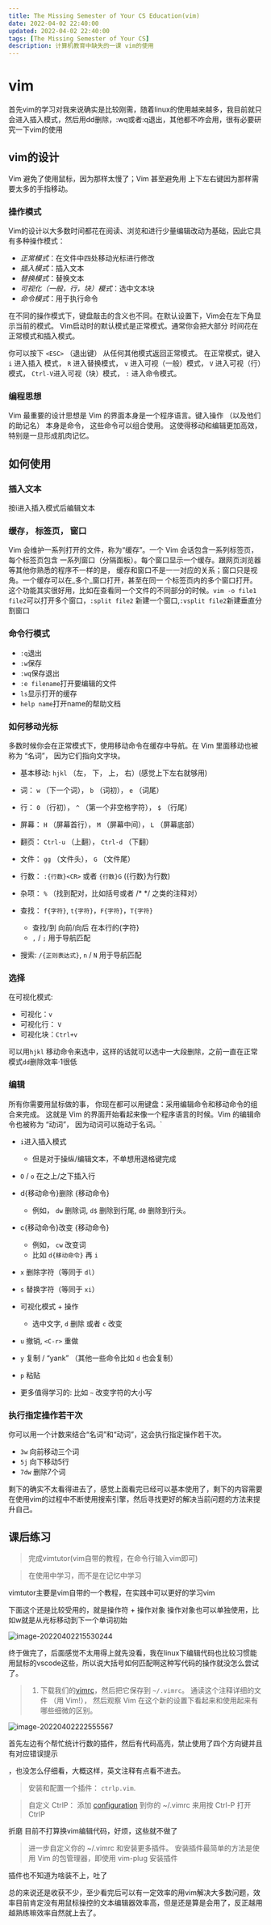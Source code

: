```yaml
---
title: The Missing Semester of Your CS Education(vim)
date: 2022-04-02 22:40:00
updated: 2022-04-02 22:40:00
tags: [The Missing Semester of Your CS]
description: 计算机教育中缺失的一课 vim的使用
---
```


# vim

首先vim的学习对我来说确实是比较刚需，随着linux的使用越来越多，我目前就只会进入插入模式，然后用dd删除，:wq或者:q退出，其他都不咋会用，很有必要研究一下vim的使用

## vim的设计

Vim 避免了使用鼠标，因为那样太慢了；Vim 甚至避免用 上下左右键因为那样需要太多的手指移动。

### 操作模式

Vim的设计以大多数时间都花在阅读、浏览和进行少量编辑改动为基础，因此它具有多种操作模式：

- *正常模式*：在文件中四处移动光标进行修改
- *插入模式*：插入文本
- *替换模式*：替换文本
- *可视化（一般，行，块）模式*：选中文本块
- *命令模式*：用于执行命令

在不同的操作模式下，键盘敲击的含义也不同。在默认设置下，Vim会在左下角显示当前的模式。 Vim启动时的默认模式是正常模式。通常你会把大部分 时间花在正常模式和插入模式。

你可以按下 `<ESC>` （退出键） 从任何其他模式返回正常模式。 在正常模式，键入 `i` 进入插入 模式， `R` 进入替换模式， `v` 进入可视（一般）模式， `V` 进入可视（行）模式， `Ctrl-V`进入可视（块）模式， `:` 进入命令模式。

### 编程思想

Vim 最重要的设计思想是 Vim 的界面本身是一个程序语言。键入操作 （以及他们的助记名） 本身是命令， 这些命令可以组合使用。 这使得移动和编辑更加高效，特别是一旦形成肌肉记忆。

## 如何使用

### 插入文本

按i进入插入模式后编辑文本

### 缓存， 标签页， 窗口

Vim 会维护一系列打开的文件，称为“缓存”。一个 Vim 会话包含一系列标签页，每个标签页包含 一系列窗口（分隔面板）。每个窗口显示一个缓存。跟网页浏览器等其他你熟悉的程序不一样的是， 缓存和窗口不是一一对应的关系；窗口只是视角。一个缓存可以在_多个_窗口打开，甚至在同一 个标签页内的多个窗口打开。这个功能其实很好用，比如在查看同一个文件的不同部分的时候。`vim -o file1 file2`可以打开多个窗口，`:split file2` 新建一个窗口,`:vsplit file2`新建垂直分割窗口

### 命令行模式

- `:q`退出
- `:w`保存
- `:wq`保存退出
- `:e filename`打开要编辑的文件
- `ls`显示打开的缓存
- `help name`打开name的帮助文档

### 如何移动光标

多数时候你会在正常模式下，使用移动命令在缓存中导航。在 Vim 里面移动也被称为 “名词”， 因为它们指向文字块。

- 基本移动: `hjkl` （左， 下， 上， 右）(感觉上下左右就够用)

- 词： `w` （下一个词）， `b` （词初）， `e` （词尾）

- 行： `0` （行初）， `^` （第一个非空格字符）， `$` （行尾）

- 屏幕： `H` （屏幕首行）， `M` （屏幕中间）， `L` （屏幕底部）

- 翻页： `Ctrl-u` （上翻）， `Ctrl-d` （下翻）

- 文件： `gg` （文件头）， `G` （文件尾）

- 行数： `:{行数}<CR>` 或者 `{行数}G` ({行数}为行数)

- 杂项： `%` （找到配对，比如括号或者 /* */ 之类的注释对）

- 查找： `f{字符}`,  `t{字符}`，`F{字符}`，`T{字符}`
  - 查找/到 向前/向后 在本行的{字符}
  - `,` / `;` 用于导航匹配

- 搜索: `/{正则表达式}`, `n` / `N` 用于导航匹配

### 选择

在可视化模式:

- 可视化：`v`
- 可视化行： `V`
- 可视化块：`Ctrl+v`

可以用`hjkl` 移动命令来选中，这样的话就可以选中一大段删除，之前一直在正常模式`dd`删除效率·1很低

### 编辑

所有你需要用鼠标做的事， 你现在都可以用键盘：采用编辑命令和移动命令的组合来完成。 这就是 Vim 的界面开始看起来像一个程序语言的时候。Vim 的编辑命令也被称为 “动词”， 因为动词可以施动于名词。`

- `i`进入插入模式
  - 但是对于操纵/编辑文本，不单想用退格键完成
  
- `O` / `o` 在之上/之下插入行

- d{移动命令}删除 {移动命令}

  - 例如， `dw` 删除词, `d$` 删除到行尾, `d0` 删除到行头。

- c{移动命令}改变 {移动命令}

  - 例如， `cw` 改变词
  - 比如 `d{移动命令}` 再 `i`

- `x` 删除字符（等同于 `dl`）

- `s` 替换字符（等同于 `xi`）

- 可视化模式 + 操作

  - 选中文字, `d` 删除 或者 `c` 改变

- `u` 撤销, `<C-r>` 重做

- `y` 复制 / “yank” （其他一些命令比如 `d` 也会复制）

- `p` 粘贴

- 更多值得学习的: 比如 `~` 改变字符的大小写

### 执行指定操作若干次

你可以用一个计数来结合“名词”和“动词”，这会执行指定操作若干次。

- `3w` 向前移动三个词
- `5j` 向下移动5行
- `7dw` 删除7个词

剩下的确实不太看得进去了，感觉上面看完已经可以基本使用了，剩下的内容需要在使用vim的过程中不断使用搜索引擎，然后寻找更好的解决当前问题的方法来提升自己。

## 课后练习

>完成vimtutor(vim自带的教程，在命令行输入vim即可)

>
>
>在使用中学习，而不是在记忆中学习

vimtutor主要是vim自带的一个教程，在实践中可以更好的学习vim

下面这个还是比较受用的，就是操作符 + 操作对象 操作对象也可以单独使用，比如w就是从光标移动到下一个单词初始

![image-20220402215530244](https://ek1ng-typora.oss-cn-hangzhou.aliyuncs.com/img/image-20220402215530244.png)

终于做完了，后面感觉不太用得上就先没看，我在linux下编辑代码也比较习惯能用鼠标的vscode这些，所以说大括号如何匹配啊这种写代码的操作就没怎么尝试了。

>1. 下载我们的[vimrc](https://missing-semester-cn.github.io/2020/files/vimrc)，然后把它保存到 `~/.vimrc`。 通读这个注释详细的文件 （用 Vim!）， 然后观察 Vim 在这个新的设置下看起来和使用起来有哪些细微的区别。

![image-20220402222555567](https://ek1ng-typora.oss-cn-hangzhou.aliyuncs.com/img/image-20220402222555567.png)

首先左边有个帮忙统计行数的插件，然后有代码高亮，禁止使用了四个方向键并且有对应错误提示

，也没怎么仔细看，大概这样，英文注释有点看不进去。

>安装和配置一个插件： `ctrlp.vim`.

>自定义 CtrlP： 添加 [configuration](https://github.com/ctrlpvim/ctrlp.vim/blob/master/readme.md#basic-options) 到你的 ~/.vimrc 来用按 Ctrl-P 打开 CtrlP

折磨 目前不打算换vim编辑代码，好烦，这些就不做了

>进一步自定义你的 ~/.vimrc 和安装更多插件。 安装插件最简单的方法是使用 Vim 的包管理器，即使用 vim-plug 安装插件

插件也不知道为啥装不上，吐了

总的来说还是收获不少，至少看完后可以有一定效率的用vim解决大多数问题，效率目前肯定没有用鼠标操控的文本编辑器效率高，但是还是算是会用了，反正越用越熟练嘛效率自然就上去了。

